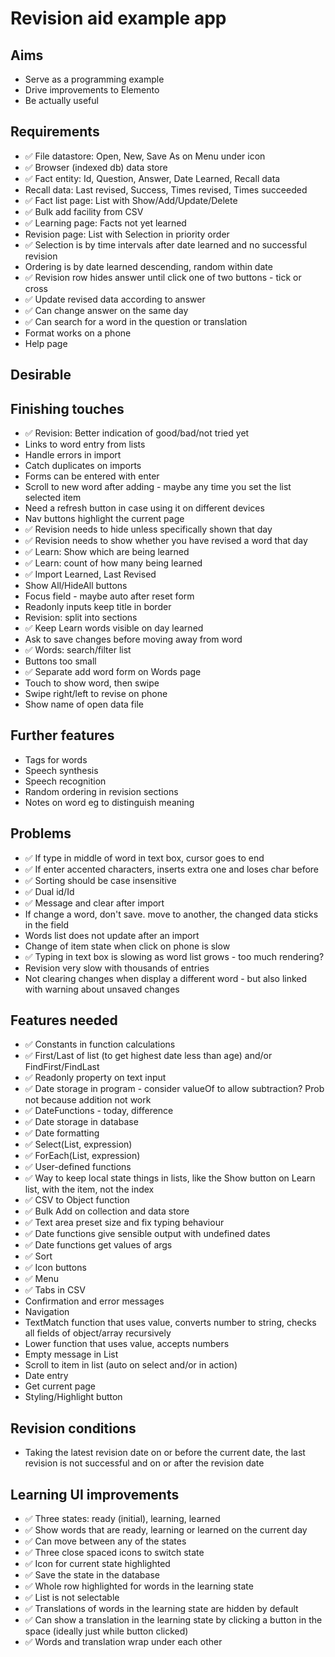 Revision aid example app
========================

Aims
----

- Serve as a programming example
- Drive improvements to Elemento
- Be actually useful

Requirements
------------

- ✅ File datastore: Open, New, Save As on Menu under icon
- ✅ Browser (indexed db) data store
- ✅ Fact entity: Id, Question, Answer, Date Learned, Recall data
- Recall data: Last revised, Success, Times revised, Times succeeded
- ✅ Fact list page: List with Show/Add/Update/Delete
- ✅ Bulk add facility from CSV
- ✅ Learning page: Facts not yet learned
- Revision page: List with Selection in priority order
- ✅ Selection is by time intervals after date learned and no successful revision
- Ordering is by date learned descending, random within date
- ✅ Revision row hides answer until click one of two buttons - tick or cross
- ✅ Update revised data according to answer
- ✅ Can change answer on the same day
- ✅ Can search for a word in the question or translation
- Format works on a phone
- Help page

Desirable
---------


Finishing touches
-----------------

- ✅ Revision: Better indication of good/bad/not tried yet
- Links to word entry from lists
- Handle errors in import
- Catch duplicates on imports
- Forms can be entered with enter
- Scroll to new word after adding - maybe any time you set the list selected item
- Need a refresh button in case using it on different devices
- Nav buttons highlight the current page
- ✅ Revision needs to hide unless specifically shown that day
- ✅ Revision needs to show whether you have revised a word that day
- ✅ Learn: Show which are being learned
- ✅ Learn: count of how many being learned
- ✅ Import Learned, Last Revised
- Show All/HideAll buttons
- Focus field - maybe auto after reset form
- Readonly inputs keep title in border
- Revision: split into sections
- ✅ Keep Learn words visible on day learned
- Ask to save changes before moving away from word
- ✅ Words: search/filter list
- Buttons too small
- ✅ Separate add word form on Words page
- Touch to show word, then swipe
- Swipe right/left to revise on phone
- Show name of open data file



Further features
----------------

- Tags for words
- Speech synthesis
- Speech recognition
- Random ordering in revision sections
- Notes on word eg to distinguish meaning

Problems
--------

- ✅ If type in middle of word in text box, cursor goes to end
- ✅ If enter accented characters, inserts extra one and loses char before
- ✅ Sorting should be case insensitive
- ✅ Dual id/Id
- ✅ Message and clear after import
- If change a word, don't save. move to another, the changed data sticks in the field
- Words list does not update after an import
- Change of item state when click on phone is slow
- ✅ Typing in text box is slowing as word list grows - too much rendering?
- Revision very slow with thousands of entries
- Not clearing changes when display a different word - but also linked with warning about unsaved changes

Features needed
---------------

- ✅ Constants in function calculations
- ✅ First/Last of list (to get highest date less than age) and/or FindFirst/FindLast
- ✅ Readonly property on text input
- ✅ Date storage in program - consider valueOf to allow subtraction? Prob not because addition not work
- ✅ DateFunctions - today, difference
- ✅ Date storage in database
- ✅ Date formatting
- ✅ Select(List, expression)
- ✅ ForEach(List, expression)
- ✅ User-defined functions
- ✅ Way to keep local state things in lists, like the Show button on Learn list, with the item, not the index
- ✅ CSV to Object function
- ✅ Bulk Add on collection and data store
- ✅ Text area preset size and fix typing behaviour
- ✅ Date functions give sensible output with undefined dates
- ✅ Date functions get values of args
- ✅ Sort
- ✅ Icon buttons
- ✅ Menu
- ✅ Tabs in CSV
- Confirmation and error messages
- Navigation
- TextMatch function that uses value, converts number to string, checks all fields of object/array recursively
- Lower function that uses value, accepts numbers
- Empty message in List
- Scroll to item in list (auto on select and/or in action)
- Date entry
- Get current page
- Styling/Highlight button


Revision conditions
-------------------

- Taking the latest revision date on or before the current date, the last revision is not successful and on or after the revision date  

Learning UI improvements
------------------------

- ✅ Three states: ready (initial), learning, learned
- ✅ Show words that are ready, learning or learned on the current day
- ✅ Can move between any of the states
- ✅ Three close spaced icons to switch state 
- ✅ Icon for current state highlighted
- ✅ Save the state in the database
- ✅ Whole row highlighted for words in the learning state
- ✅ List is not selectable
- ✅ Translations of words in the learning state are hidden by default
- ✅ Can show a translation in the learning state by clicking a button in the space (ideally just while button clicked)
- ✅ Words and translation wrap under each other

